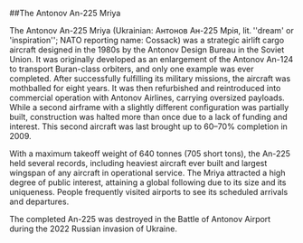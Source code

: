 ##The Antonov An-225 Mriya

The Antonov An-225 Mriya (Ukrainian: Антонов Ан-225 Мрія, lit. ''dream' or 'inspiration''; NATO reporting name: Cossack) was a strategic airlift cargo aircraft designed in the 1980s by the Antonov Design Bureau in the Soviet Union. It was originally developed as an enlargement of the Antonov An-124 to transport Buran-class orbiters, and only one example was ever completed. After successfully fulfilling its military missions, the aircraft was mothballed for eight years. It was then refurbished and reintroduced into commercial operation with Antonov Airlines, carrying oversized payloads. While a second airframe with a slightly different configuration was partially built, construction was halted more than once due to a lack of funding and interest. This second aircraft was last brought up to 60–70% completion in 2009.

With a maximum takeoff weight of 640 tonnes (705 short tons), the An-225 held several records, including heaviest aircraft ever built and largest wingspan of any aircraft in operational service. The Mriya attracted a high degree of public interest, attaining a global following due to its size and its uniqueness. People frequently visited airports to see its scheduled arrivals and departures.

The completed An-225 was destroyed in the Battle of Antonov Airport during the 2022 Russian invasion of Ukraine.